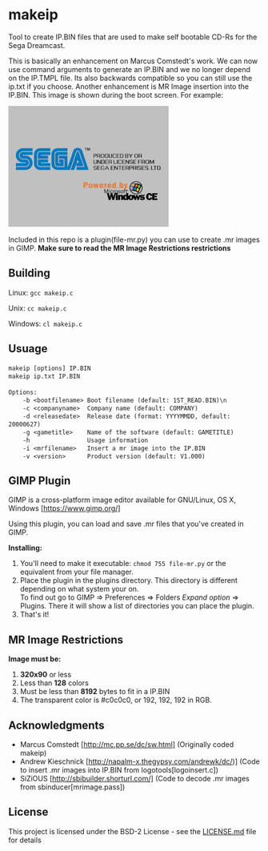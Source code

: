 # makeip

Tool to create IP.BIN files that are used to make self bootable CD-Rs for the Sega Dreamcast.

This is basically an enhancement on Marcus Comstedt's work. We can now use command arguments to
generate an IP.BIN and we no longer depend on the IP.TMPL file. Its also backwards compatible so
you can still use the ip.txt if you choose. Another enhancement is MR Image insertion into the 
IP.BIN. This image is shown during the boot screen. For example:

![alt text](img/mdlogo.png "Example")


Included in this repo is a plugin(file-mr.py) you can use to create .mr images in GIMP. **Make sure to read the MR Image Restrictions restrictions**

## Building

Linux: ```gcc makeip.c```

Unix: ```cc makeip.c```

Windows: ```cl makeip.c```

## Usuage
```
makeip [options] IP.BIN
makeip ip.txt IP.BIN
    
Options:
    -b <bootfilename> Boot filename (default: 1ST_READ.BIN)\n
    -c <companyname>  Company name (default: COMPANY)
    -d <releasedate>  Release date (format: YYYYMMDD, default: 20000627)
    -g <gametitle>    Name of the software (default: GAMETITLE)
    -h                Usage information
    -i <mrfilename>   Insert a mr image into the IP.BIN
    -v <version>      Product version (default: V1.000)
```

## GIMP Plugin

GIMP is a cross-platform image editor available for GNU/Linux, OS X, Windows [https://www.gimp.org/]

Using this plugin, you can load and save .mr files that you've created in GIMP.

**Installing:**

1. You'll need to make it executable: ```chmod 755 file-mr.py``` or the equivalent from your file manager.
2. Place the plugin in the plugins directory. This directory is different depending on what system your on.  
   To find out go to GIMP => Preferences => Folders *Expand option* => Plugins.  There it will show a list 
   of directories you can place the plugin.
3. That's it!

## MR Image Restrictions

**Image must be:**

1. **320x90** or less
2. Less than **128** colors
3. Must be less than **8192** bytes to fit in a IP.BIN
4. The transparent color is #c0c0c0, or 192, 192, 192 in RGB.

## Acknowledgments

* Marcus Comstedt [http://mc.pp.se/dc/sw.html] (Originally coded makeip)
* Andrew Kieschnick [http://napalm-x.thegypsy.com/andrewk/dc/)] (Code to insert .mr images into IP.BIN from logotools[logoinsert.c])
* SiZiOUS [http://sbibuilder.shorturl.com/] (Code to decode .mr images from sbinducer[mrimage.pass])

## License

This project is licensed under the BSD-2 License - see the [LICENSE.md](LICENSE.md) file for details